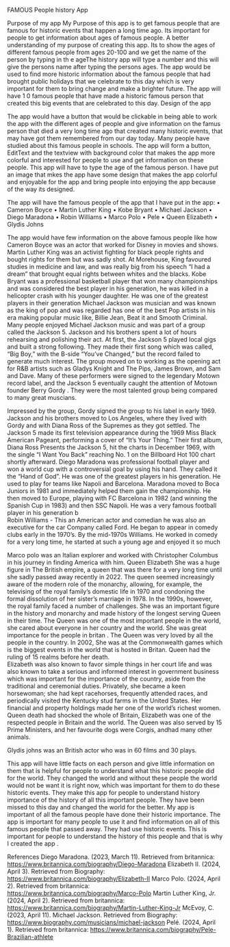 FAMOUS People history App



Purpose of my app
My Purpose of this app is to get famous people that are famous for historic events that happen a long time ago. Its important for people to get information about ages of famous people.  A better understanding of my purpose of creating this app. Its to show the ages of different famous people from ages 20-100 and we get the name of the person by typing in th  e ageThe history app will type a number and this will give the persons name after typing the persons ages.
The app would be used  to find more historic information  about the famous people that had brought public holidays that we celebrate to this day which is very important for them to bring change and make a brighter future.
The app will have 1        0 famous people that have made a historic famous person that created this big events that are celebrated to this day. 
Design of the app

The app would have a button that would be clickable in being able to work the app with the different ages of people and give information on the famus person that died a very long time ago that created many historic events, that may have got them remembered from our day today. Many people have studied about this famous people in schools.
The app will form a button, EditText and  the textview with background color that makes the app more colorful and interested for people to use and get information on these people.
This app will have to type the age of the famous person. I have put an image that mkes the app have some design that makes the app colorful and enjoyable for the app and bring people into enjoying the app because of the way its designed.



The app will have the famous people of the app that I have put in the app:
•	Cameron Boyce
•	Martin Luther King
•	Kobe Bryant
•	 Michael Jackson
•	Diego Maradona
•	Robin Williams
•	Marco Polo
•	Pele
•	Queen Elizabeth
•	Glydis Johns

The app would have few information on the above famous people like how Cameron Boyce was an actor that worked for Disney in movies and shows.
Martin Luther King was an activist fighting for black people rights and bought rights for them but was sadly shot.
At Morehouse, King favoured studies in medicine and law, and was really big from his speech “I had a dream” that brought equal rights between whites and the blacks.
Kobe Bryant was a professional basketball player that won many championships and was considered the best player in his generation, he was killed in a helicopter crash with his younger daughter. He was one of the greatest players in their generation 
Michael Jackson was musician and was known as the king of pop   and was regarded has one of the best Pop artists in his era making popular music like, Billie Jean, Beat it and Smooth Criminal. Many people enjoyed Michael Jackson music and was part of a group called the Jackson 5.
Jackson and his brothers spent a lot of  hours rehearsing and polishing their act. At first, the Jackson 5 played local gigs and built a strong following. They made their first song  which was called, “Big Boy,” with the B-side “You’ve Changed,” but the record failed to generate much interest. The group moved on to working as the opening act for R&B artists such as Gladys Knight and The Pips, James Brown, and Sam and Dave. Many of these performers were signed to the legendary Motown record label, and the Jackson 5 eventually caught the attention of Motown founder Berry Gordy . They were the most talented group being compared to many great muscians.

Impressed by the group, Gordy signed the group to his label in early 1969. Jackson and his brothers moved to Los Angeles, where they lived with Gordy and with Diana Ross of the Supremes as they got settled. The Jackson 5 made its first television appearance during the 1969 Miss Black American Pageant, performing a cover of “It’s Your Thing.” Their first album, Diana Ross Presents the Jackson 5, hit the charts in December 1969, with the single “I Want You Back” reaching No. 1 on the Billboard Hot 100 chart shortly afterward.
Diego Maradona was professional football player and won a world cup with a controversial goal by using his hand. They called it the “Hand of God”. He was one of the greatest players in his generation. He used to play for teams like Napoli and Barcelona.
Maradona moved to Boca Juniors in 1981 and immediately helped them gain the championship. He then moved to Europe, playing with FC Barcelona in 1982 (and winning the Spanish Cup in 1983) and then SSC Napoli. He was a very famous football player in his generation   b  
Robin Williams -  This an American actor and comedian he was also an executive for the car Company called Ford.  He began to appear in comedy clubs early in the 1970’s. By the mid-1970s Williams.
He worked in comedy for a very long time, he started at such a young age  and enjoyed it so much

Marco polo was an Italian explorer and worked with Christopher Columbus  in his journey in finding America with him.
Queen Elizabeth 
 She was a huge figure in The British empire, a queen that was there for a very long time until she sadly passed away recently in 2022.
The queen seemed increasingly aware of the modern role of the monarchy, allowing, for example, the televising of the royal family’s domestic life in 1970 and condoning the formal dissolution of her sister’s marriage in 1978. In the 1990s, however, the royal family faced a number of challenges.
She was an important figure  in the history and monarchy and made history of the longest serving Queen in their time.
The Queen was one of the most important people in the world, she cared about everyone in her country and the world. She was great importance for the people in britan .
The Queen was very loved by all the people in the country. In 2002, She was at the Commonwealth   games which is the biggest events in the world that is hosted in Britan. Queen had the ruling of 15 realms before her death.  
 Elizabeth was also known to favor simple things in her court life and was also known to take a serious and informed interest in government business which was important for the importance of the country, aside from the traditional and ceremonial duties. Privately, she became a keen horsewoman; she had kept racehorses, frequently attended races, and periodically visited the Kentucky stud farms in the United States. Her financial and property holdings made her one of the world’s richest women.
Queen death had shocked the whole of Britain, Elizabeth was one of the respected people in Britain and the world. The Queen was also served by 15 Prime Ministers, and her favourite dogs were Corgis, andhad many other animals.


Glydis johns was an British actor who was in 60 films and 30 plays.  

This app will have little facts on each person  and give little information on them that is helpful for people to understand  what this historic people did for the world. They changed the world and without these people the world would not be want it is right now, which was important for them to do these historic events.
They make this app for people to understand history importance of the history of all this important people. They have been missed to this day and changed the world for the better.
My app is important of all the famous people have done their historic importance.  The app is important for many people to use it and find information on all of this famous people that passed away. They had use historic events.
This is important for people to understand the history of this people and that is why I created the app .







	

   
 


References
Diego Maradona. (2023, March 11). Retrieved from britannica: https://www.britannica.com/biography/Diego-Maradona
Elizabeth II. (2024, April 3). Retrieved from Biography: https://www.britannica.com/biography/Elizabeth-II
Marco Polo. (2024, April 2). Retrieved from britannica: https://www.britannica.com/biography/Marco-Polo
Martin Luther King, Jr. (2024, April 2). Retrieved from britannica: https://www.britannica.com/biography/Martin-Luther-King-Jr
McEvoy, C. (2023, April 11). Michael Jackson. Retrieved from Biography: https://www.biography.com/musicians/michael-jackson
Pelé. (2024, April 1). Retrieved from britannica: https://www.britannica.com/biography/Pele-Brazilian-athlete






